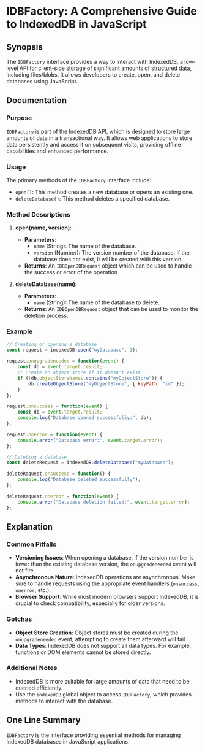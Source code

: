 <!--
Meta Description: # IDBFactory: A Comprehensive Guide to IndexedDB in JavaScript ## Synopsis The `IDBFactory` interface provides a way to interact with IndexedDB, a low...
Meta Keywords: database, indexeddb, event, idbfactory, data
-->

# IDBFactory: A Comprehensive Guide to IndexedDB in JavaScript

## Synopsis
The `IDBFactory` interface provides a way to interact with IndexedDB, a low-level API for client-side storage of significant amounts of structured data, including files/blobs. It allows developers to create, open, and delete databases using JavaScript.

## Documentation
### Purpose
`IDBFactory` is part of the IndexedDB API, which is designed to store large amounts of data in a transactional way. It allows web applications to store data persistently and access it on subsequent visits, providing offline capabilities and enhanced performance.

### Usage
The primary methods of the `IDBFactory` interface include:
- `open()`: This method creates a new database or opens an existing one.
- `deleteDatabase()`: This method deletes a specified database.

### Method Descriptions
1. **open(name, version)**: 
   - **Parameters**:
     - `name` (String): The name of the database.
     - `version` (Number): The version number of the database. If the database does not exist, it will be created with this version.
   - **Returns**: An `IDBOpenDBRequest` object which can be used to handle the success or error of the operation.

2. **deleteDatabase(name)**: 
   - **Parameters**:
     - `name` (String): The name of the database to delete.
   - **Returns**: An `IDBOpenDBRequest` object that can be used to monitor the deletion process.

### Example
```javascript
// Creating or opening a database
const request = indexedDB.open("myDatabase", 1);

request.onupgradeneeded = function(event) {
    const db = event.target.result;
    // Create an object store if it doesn't exist
    if (!db.objectStoreNames.contains("myObjectStore")) {
        db.createObjectStore("myObjectStore", { keyPath: "id" });
    }
};

request.onsuccess = function(event) {
    const db = event.target.result;
    console.log("Database opened successfully:", db);
};

request.onerror = function(event) {
    console.error("Database error:", event.target.error);
};

// Deleting a database
const deleteRequest = indexedDB.deleteDatabase("myDatabase");

deleteRequest.onsuccess = function() {
    console.log("Database deleted successfully");
};

deleteRequest.onerror = function(event) {
    console.error("Database deletion failed:", event.target.error);
};
```

## Explanation
### Common Pitfalls
- **Versioning Issues**: When opening a database, if the version number is lower than the existing database version, the `onupgradeneeded` event will not fire.
- **Asynchronous Nature**: IndexedDB operations are asynchronous. Make sure to handle requests using the appropriate event handlers (`onsuccess`, `onerror`, etc.).
- **Browser Support**: While most modern browsers support IndexedDB, it is crucial to check compatibility, especially for older versions.

### Gotchas
- **Object Store Creation**: Object stores must be created during the `onupgradeneeded` event; attempting to create them afterward will fail.
- **Data Types**: IndexedDB does not support all data types. For example, functions or DOM elements cannot be stored directly.
  
### Additional Notes
- IndexedDB is more suitable for large amounts of data that need to be queried efficiently.
- Use the `indexedDB` global object to access `IDBFactory`, which provides methods to interact with the database.

## One Line Summary
`IDBFactory` is the interface providing essential methods for managing IndexedDB databases in JavaScript applications.